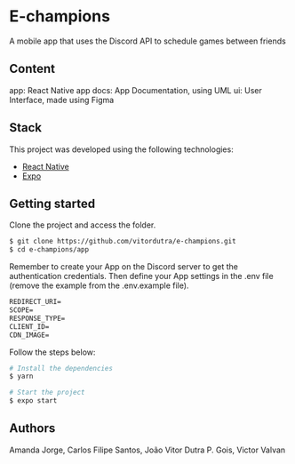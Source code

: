 # E-champions
A mobile app that uses the Discord API to schedule games between friends

## Content
app: React Native app
docs: App Documentation, using UML
ui: User Interface, made using Figma

## Stack

This project was developed using the following technologies:

- [React Native](https://reactnative.dev/)
- [Expo](https://expo.io/)

## Getting started

Clone the project and access the folder.

```bash
$ git clone https://github.com/vitordutra/e-champions.git
$ cd e-champions/app
```

Remember to create your App on the Discord server to get the authentication credentials. Then define your App settings in the .env file (remove the example from the .env.example file).

```cl
REDIRECT_URI=
SCOPE=
RESPONSE_TYPE=
CLIENT_ID=
CDN_IMAGE=
```

Follow the steps below:

```bash
# Install the dependencies
$ yarn

# Start the project
$ expo start
```

## Authors
Amanda Jorge, Carlos Filipe Santos, João Vitor Dutra P. Gois, Victor Valvan
